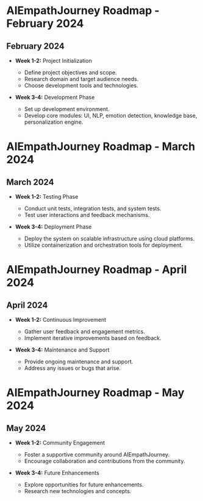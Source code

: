 # AIEmpathJourney Roadmap - February 2024

## February 2024
- **Week 1-2:** Project Initialization
  - Define project objectives and scope.
  - Research domain and target audience needs.
  - Choose development tools and technologies.

- **Week 3-4:** Development Phase
  - Set up development environment.
  - Develop core modules: UI, NLP, emotion detection, knowledge base, personalization engine.

# AIEmpathJourney Roadmap - March 2024

## March 2024
- **Week 1-2:** Testing Phase
  - Conduct unit tests, integration tests, and system tests.
  - Test user interactions and feedback mechanisms.

- **Week 3-4:** Deployment Phase
  - Deploy the system on scalable infrastructure using cloud platforms.
  - Utilize containerization and orchestration tools for deployment.

# AIEmpathJourney Roadmap - April 2024

## April 2024
- **Week 1-2:** Continuous Improvement
  - Gather user feedback and engagement metrics.
  - Implement iterative improvements based on feedback.

- **Week 3-4:** Maintenance and Support
  - Provide ongoing maintenance and support.
  - Address any issues or bugs that arise.

# AIEmpathJourney Roadmap - May 2024

## May 2024
- **Week 1-2:** Community Engagement
  - Foster a supportive community around AIEmpathJourney.
  - Encourage collaboration and contributions from the community.

- **Week 3-4:** Future Enhancements
  - Explore opportunities for future enhancements.
  - Research new technologies and concepts.

